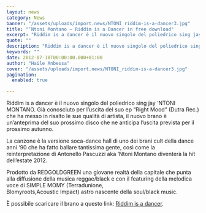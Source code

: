 ```yaml
---
layout: news
category: News
banner: "/assets/uploads/import.news/NTONI_riddim-is-a-dancer3.jpg"
title: "‘Ntoni Montano – Riddim is a Dancer in free download"
excerpt: "Riddim is a dancer è il nuovo singolo del poliedrico sing jay ‘NTONI MONTANO. Già conosciuto per l’uscita del suo ep “Right Mood” (Dutra Rec.) che ha messo in risalto le sue qualità di artista, il nuovo brano è un’anteprima del suo prossimo disco che ne anticipa l’uscita prevista per il prossimo autunno. La canzone è [&hellip"
quote: ""
description: "Riddim is a dancer è il nuovo singolo del poliedrico sing jay ‘NTONI MONTANO. Già conosciuto per l’uscita del suo ep “Right Mood” (Dutra Rec.) che ha messo in risalto le sue qualità di artista, il nuovo brano è un’anteprima del suo prossimo disco che ne anticipa l’uscita prevista per il prossimo autunno. La canzone è [&hellip"
keywords: ""
date: 2012-07-18T00:00:00.000+01:00
author: "Haile Anbessa"
cover: "/assets/uploads/import.news/NTONI_riddim-is-a-dancer3.jpg"
pagination:
  enabled: true

---
```


Riddim is a dancer è il nuovo singolo del poliedrico sing jay ‘NTONI MONTANO. Già conosciuto per l’uscita del suo ep “Right Mood” (Dutra Rec.) che ha messo in risalto le sue qualità di artista, il nuovo brano è un’anteprima del suo prossimo disco che ne anticipa l’uscita prevista per il prossimo autunno.

La canzone è la versione soca-dance hall di uno dei brani cult della dance anni ‘90 che ha fatto ballare tantissima gente, così come la reinterpretazione di Antonello Pascuzzi aka ‘Ntoni Montano diventerà la hit dell’estate 2012.

Prodotto da REDGOLDGREEN una giovane realtà della capitale che punta alla diffusione della musica reggae/black e con il featuring della melodica voce di SIMPLE MOMY (Terradunione,  
Blomyroots,Acoustic Impact) astro nascente della soul/black music.

È possibile scaricare il brano a questo link: [Riddim is a dancer](https://www.mediafire.com/?epjed8emthxy1q4).